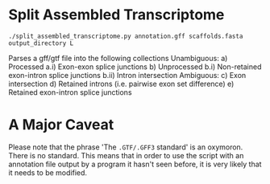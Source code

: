 # Split Assembled Transcriptome

```
./split_assembled_transcriptome.py annotation.gff scaffolds.fasta output_directory L
```

Parses a gff/gtf file into the following collections
    Unambiguous:
        a) Processed
            a.i)    Exon-exon splice junctions
        b) Unprocessed
            b.i)    Non-retained exon-intron splice junctions
            b.ii)   Intron intersection
    Ambiguous:
        c) Exon intersection
        d) Retained introns (i.e. pairwise exon set difference)
        e) Retained exon-intron splice junctions

# A Major Caveat

Please note that the phrase 'The `.GTF/.GFF3` standard' is an oxymoron. There is no standard. This means that in order to use the script with an annotation file output by a program it hasn't seen before, it is very likely that it needs to be modified.
